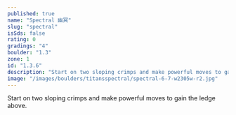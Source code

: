 ```yaml
---
published: true
name: "Spectral 幽冥"
slug: "spectral"
isSds: false
rating: 0
gradings: "4"
boulder: "1.3"
zone: 1
id: "1.3.6"
description: "Start on two sloping crimps and make powerful moves to gain the ledge above."
image: "/images/boulders/titansspectral/spectral-6-7-w2305w-r2.jpg"
---
```


Start on two sloping crimps and make powerful moves to gain the ledge above.
